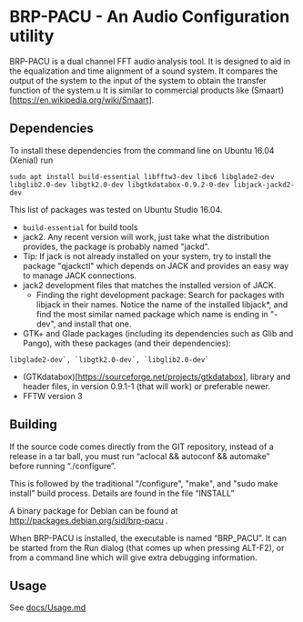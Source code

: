 # BRP-PACU - An Audio Configuration utility
BRP-PACU is a dual channel FFT audio analysis tool. It is designed to aid in the equalization and time alignment of a sound system. It compares the output of the system to the input of the system to obtain the transfer function of the system.u It is similar to commercial products like (Smaart)[https://en.wikipedia.org/wiki/Smaart].

## Dependencies
To install these dependencies from the command line on Ubuntu 16.04 (Xenial) run  
```
sudo apt install build-essential libfftw3-dev libc6 libglade2-dev libglib2.0-dev libgtk2.0-dev libgtkdatabox-0.9.2-0-dev libjack-jackd2-dev
```
This list of packages was tested on Ubuntu Studio 16.04.

* `build-essential` for build tools
* jack2. Any recent version will work, just take what the distribution provides, the package is probably named "jackd".  
 * Tip: If jack is not already installed on your system, try to install the package "qjackctl" which depends on JACK and provides an easy way to manage JACK connections.
* jack2 development files that matches the installed version of JACK.
  * Finding the right development package: Search for packages with libjack in their names. Notice the name of the installed libjack*, and find the most similar named package which name is ending in "-dev", and install that one.
* GTK+ and Glade packages (including its dependencies such as Glib and Pango), with these packages (and their dependencies):  
```
libglade2-dev`, `libgtk2.0-dev`, `libglib2.0-dev`
```
* (GTKdatabox)[https://sourceforge.net/projects/gtkdatabox], library and header files, in version 0.9.1-1 (that will work) or preferable newer.
* FFTW version 3

## Building

If the source code comes directly from the GIT repository, instead of a release in a tar ball, you must run “aclocal && autoconf && automake” before running “./configure”.

This is followed by the traditional "/configure", "make", and "sudo make install" build process. Details are found in the file “INSTALL”

A binary package for Debian can be found at http://packages.debian.org/sid/brp-pacu .

When BRP-PACU is installed, the executable is named “BRP_PACU”. It can be started from the Run dialog (that comes up when pressing ALT-F2), or from a command line which will give extra debugging information.

## Usage
See [docs/Usage.md](docs/Usage.md)
